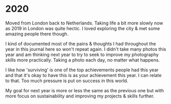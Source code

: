 # 2020

Moved from London back to Netherlands. Taking life a bit more slowly now as 2019 in London was quite hectic. I loved exploring the city & met some amazing people there though.

I kind of documented most of the pains & thoughts I had throughout the year in this journal here so won't repeat again. I didn't take many photos this year and am thinking next year to try to seek to improve my photography skills more practically. Taking a photo each day, no matter what happens.

I like how 'surviving' is one of the top achievements people had this year and that it's okay to have this is as your achievement this year. I can relate to that. Too much pressure is put on success in this world.

My goal for next year is more or less the same as the previous one but with more focus on sustainability and improving my projects & skills further.
